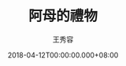 ---
issue: 270
title: 阿母的禮物
author: 王秀容
date: 2018-04-12T00:00:00.000+08:00
topic: 人物
difficulty: 1
wikidata: Q98095689
wikidata_link: https://www.wikidata.org/wiki/Q98095689
---